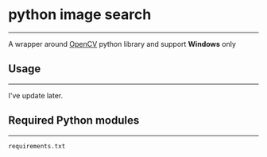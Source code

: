 # python image search
---
A wrapper around [OpenCV](https://opencv.org/) python library and support **Windows** only

Usage
---
---
I've update later.

Required Python modules
---
---
`requirements.txt`
